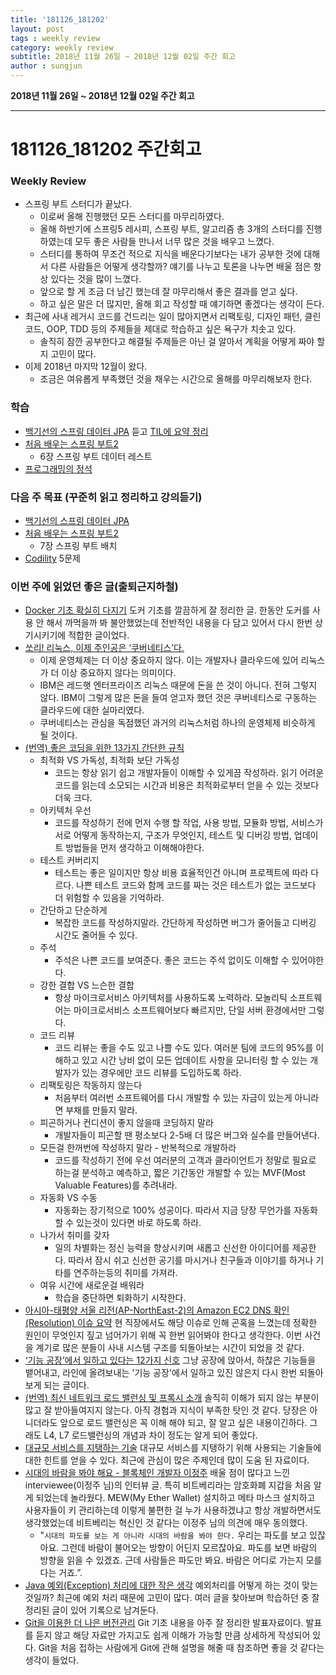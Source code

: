 ```yaml
---
title: '181126_181202'  
layout: post  
tags : weekly review
category: weekly review
subtitle: 2018년 11월 26일 ~ 2018년 12월 02일 주간 회고
author : sungjun
---
```


**2018년 11월 26일 ~ 2018년 12월 02일 주간 회고** 

---

# 181126_181202 주간회고 

### Weekly Review
- 스프링 부트 스터디가 끝났다.
    - 이로써 올해 진행했던 모든 스터디를 마무리하였다.
    - 올해 하반기에 스프링5 레시피, 스프링 부트, 알고리즘 총 3개의 스터디를 진행하였는데 모두 좋은 사람들 만나서 너무 많은 것을 배우고 느꼈다.
    - 스터디를 통하여 무조건 적으로 지식을 배운다기보다는 내가 공부한 것에 대해서 다른 사람들은 어떻게 생각할까? 얘기를 나누고 토론을 나누면 배울 점은 항상 있다는 것을 많이 느꼈다.
    - 앞으로 할 게 조금 더 남긴 했는데 잘 마무리해서 좋은 결과를 얻고 싶다.
    - 하고 싶은 말은 더 많지만, 올해 회고 작성할 때 얘기하면 좋겠다는 생각이 든다.
- 최근에 사내 레거시 코드를 건드리는 일이 많아지면서 리팩토링, 디자인 패턴, 클린코드, OOP, TDD 등의 주제들을 제대로 학습하고 싶은 욕구가 치솟고 있다.
    - 솔직히 잠깐 공부한다고 해결될 주제들은 아닌 걸 알아서 계획을 어떻게 짜야 할지 고민이 많다.
- 이제 2018년 마지막 12월이 왔다.
    - 조금은 여유롭게 부족했던 것을 채우는 시간으로 올해를 마무리해보자 한다.


### 학습
- [백기선의 스프링 데이터 JPA](https://www.inflearn.com/course/%EC%8A%A4%ED%94%84%EB%A7%81-%EB%8D%B0%EC%9D%B4%ED%84%B0-jpa/) 듣고 [TIL에 요약 정리](https://github.com/gwonsungjun/TIL/blob/master/JPA/Whiteship-JPA.md)
- [처음 배우는 스프링 부트2](https://book.naver.com/bookdb/book_detail.nhn?bid=14031681)
    - 6장 스프링 부트 데이터 레스트
- [프로그래밍의 정석](https://book.naver.com/bookdb/book_detail.nhn?bid=12692342)

### 다음 주 목표 (꾸준히 읽고 정리하고 강의듣기)
- [백기선의 스프링 데이터 JPA](https://www.inflearn.com/course/%EC%8A%A4%ED%94%84%EB%A7%81-%EB%8D%B0%EC%9D%B4%ED%84%B0-jpa/)
- [처음 배우는 스프링 부트2](https://book.naver.com/bookdb/book_detail.nhn?bid=14031681)
    - 7장 스프링 부트 배치
- [Codility](https://www.codility.com/) 5문제

### 이번 주에 읽었던 좋은 글(출퇴근지하철)
- [Docker 기초 확실히 다지기](https://futurecreator.github.io/2018/11/16/docker-container-basics/) 도커 기초를 깔끔하게 잘 정리한 글. 한동안 도커를 사용 안 해서 까먹을까 봐 불안했었는데 전반적인 내용을 다 담고 있어서 다시 한번 상기시키기에 적합한 글이었다.
- [쏘리! 리눅스, 이제 주인공은 ‘쿠버네티스’다.](http://www.ciokorea.com/news/40283)
    - 이제 운영체제는 더 이상 중요하지 않다. 이는 개발자나 클라우드에 있어 리눅스가 더 이상 중요하지 않다는 의미이다.
    - IBM은 레드햇 엔터프라이즈 리눅스 때문에 돈을 쓴 것이 아니다. 전혀 그렇지 않다. IBM이 그렇게 많은 돈을 들여 얻고자 했던 것은 쿠버네티스로 구동하는 클라우드에 대한 실마리였다.
    - 쿠버네티스는 관심을 독점했던 과거의 리눅스처럼 하나의 운영체제 비슷하게 될 것이다.
- [(번역) 좋은 코딩을 위한 13가지 간단한 규칙](https://mingrammer.com/translation-13-simple-rules-for-good-coding/) 
    - 최적화 VS 가독성, 최적화 보단 가독성
        - 코드는 항상 읽기 쉽고 개발자들이 이해할 수 있게끔 작성하라. 읽기 어려운 코드를 읽는데 소모되는 시간과 비용은 최적화로부터 얻을 수 있는 것보다 더욱 크다.
    - 아키텍처 우선
        - 코드를 작성하기 전에 먼저 수행 할 작업, 사용 방법, 모듈화 방법, 서비스가 서로 어떻게 동작하는지, 구조가 무엇인지, 테스트 및 디버깅 방법, 업데이트 방법들을 먼저 생각하고 이해해야한다.
    - 테스트 커버리지
        - 테스트는 좋은 일이지만 항상 비용 효율적인건 아니며 프로젝트에 따라 다르다. 나쁜 테스트 코드와 함께 코드를 짜는 것은 테스트가 없는 코드보다 더 위험할 수 있음을 기억하라.
    - 간단하고 단순하게
        - 복잡한 코드를 작성하지말라. 간단하게 작성하면 버그가 줄어들고 디버깅 시간도 줄어들 수 있다.
    - 주석
        - 주석은 나쁜 코드를 보여준다. 좋은 코드는 주석 없이도 이해할 수 있어야한다.
    - 강한 결합 VS 느슨한 결합
        - 항상 마이크로서비스 아키텍처를 사용하도록 노력하라. 모놀리틱 소프트웨어는 마이크로서비스 소프트웨어보다 빠르지만, 단일 서버 환경에서만 그렇다.
    - 코드 리뷰
        - 코드 리뷰는 좋을 수도 있고 나쁠 수도 있다. 여러분 팀에 코드의 95%를 이해하고 있고 시간 낭비 없이 모든 업데이트 사항을 모니터링 할 수 있는 개발자가 있는 경우에만 코드 리뷰를 도입하도록 하라.
    - 리팩토링은 작동하지 않는다
        - 처음부터 여러번 소프트웨어를 다시 개발할 수 있는 자금이 있는게 아니라면 부채를 만들지 말라.
    - 피곤하거나 컨디션이 좋지 않을때 코딩하지 말라
        - 개발자들이 피곤할 땐 평소보다 2-5배 더 많은 버그와 실수를 만들어낸다.
    - 모든걸 한꺼번에 작성하지 말라 - 반복적으로 개발하라
        - 코드를 작성하기 전에 우선 여러분의 고객과 클라이언트가 정말로 필요로 하는걸 분석하고 예측하고, 짧은 기간동안 개발할 수 있는 MVF(Most Valuable Features)를 추려내라.
    - 자동화 VS 수동
        - 자동화는 장기적으로 100% 성공이다. 따라서 지금 당장 무언가를 자동화 할 수 있는것이 있다면 바로 하도록 하라.
    - 나가서 취미를 갖자
        - 일의 차별화는 정신 능력을 향상시키며 새롭고 신선한 아이디어를 제공한다. 따라서 잠시 쉬고 신선한 공기를 마시거나 친구들과 이야기를 하거나 기타를 연주하는등의 취미를 가져라.
    - 여유 시간에 새로운걸 배워라
        - 학습을 중단하면 퇴화하기 시작한다.
- [아시아-태평양 서울 리전(AP-NorthEast-2)의 Amazon EC2 DNS 확인(Resolution) 이슈 요약](https://aws.amazon.com/ko/message/74876/) 현 직장에서도 해당 이슈로 인해 곤혹을 느꼈는데 정확한 원인이 무엇인지 짚고 넘어가기 위해 꼭 한번 읽어봐야 한다고 생각한다. 이번 사건을 계기로 많은 분들이 사내 시스템 구조를 되돌아보는 시간이 되었을 것 같다.
- [‘기능 공장’에서 일하고 있다는 12가지 신호](https://brunch.co.kr/@cojette/31) 그냥 공장에 앉아서, 하찮은 기능들을 뱉어내고, 라인에 올려보내는 '기능 공장'에서 일하고 있진 않은지 다시 한번 되돌아보게 되는 글이다.
- [(번역) 최신 네트워크 로드 밸런싱 및 프록시 소개](https://ziwon.github.io/post/modern-network-load-balancing-and-proxying/) 솔직히 이해가 되지 않는 부분이 많고 잘 받아들여지지 않는다. 아직 경험과 지식이 부족한 탓인 것 같다. 당장은 아니더라도 앞으로 로드 밸런싱은 꼭 이해 해야 되고, 잘 알고 싶은 내용이긴하다. 그래도 L4, L7 로드밸런싱의 개념과 차이 정도는 알게 되어 좋았다.
- [대규모 서비스를 지탱하는 기술](https://www.slideshare.net/charsyam2/massive-service-basic) 대규모 서비스를 지탱하기 위해 사용되는 기술들에 대한 힌트를 얻을 수 있다. 최근에 관심이 많은 주제인데 많이 도움 된 자료이다.
- [시대의 바람을 봐야 해요 - 블록체인 개발자 이정주](https://m.blog.naver.com/PostView.nhn?blogId=miso0709&logNo=221397771013&proxyReferer=http%3A%2F%2Fm.facebook.com) 배울 점이 많다고 느낀 interviewee(이정주 님)의 인터뷰 글. 특히 비트베리라는 암호화폐 지갑을 처음 알게 되었는데 놀라웠다. MEW(My Ether Wallet) 설치하고 메타 마스크 설치하고 사용자들이 키 관리하는데 이렇게 불편한 걸 누가 사용하겠냐고 항상 개발하면서도 생각했었는데 비트베리는 혁신인 것 같다는 이정주 님의 의견에 매우 동의했다.
    - "`시대의 파도를 보는 게 아니라 시대의 바람을 봐야 한다.` 우리는 파도를 보고 있잖아요. 그런데 바람이 불어오는 방향이 어딘지 모르잖아요. 파도를 보면 바람의 방향을 읽을 수 있겠죠. 근데 사람들은 파도만 봐요. 바람은 어디로 가는지 모를다는 거죠.”.
- [Java 예외(Exception) 처리에 대한 작은 생각](http://www.nextree.co.kr/p3239/) 예외처리를 어떻게 하는 것이 맞는 것일까? 최근에 예외 처리 때문에 고민이 많다. 여러 글을 찾아보며 학습하던 중 잘 정리된 글이 있어 기록으로 남겨둔다.
- [Git을 이용한 더 나은 버전관리](https://speakerdeck.com/ibluemind/giteul-iyonghan-deo-naeun-beojeongwanri) Git 기초 내용을 아주 잘 정리한 발표자료이다. 발표를 듣지 않고 해당 자료만 가지고도 쉽게 이해가 가능할 만큼 상세하게 작성되어 있다. Git을 처음 접하는 사람에게 Git에 관해 설명을 해줄 때 참조하면 좋을 것 같다는 생각이 들었다.
